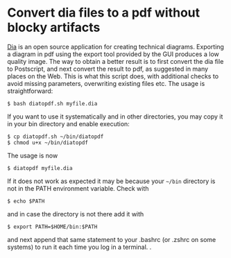 # Convert dia files to a pdf without blocky artifacts
[Dia](http://dia-installer.de/) is an open source application for creating technical diagrams.
Exporting a diagram in pdf using the export tool provided by the GUI produces a low quality image. The way to obtain a
better result is to first convert the dia file to Postscript, and next convert the result to pdf, as suggested in many
places on the Web.
This is what this script does, with additional checks to avoid missing parameters, overwriting existing files etc.
The usage is straightforward:

    $ bash diatopdf.sh myfile.dia

If you want to use it systematically and in other directories, you may copy it in your bin directory and enable execution:

    $ cp diatopdf.sh ~/bin/diatopdf
    $ chmod u+x ~/bin/diatopdf

The usage is now

    $ diatopdf myfile.dia

If it does not work as expected it may be because your `~/bin` directory is not in the PATH environment variable. Check with

    $ echo $PATH

and in case the directory is not there add it with

    $ export PATH=$HOME/bin:$PATH

and next append that same statement to your .bashrc (or .zshrc on some systems) to run it each time you log in a terminal. . 
